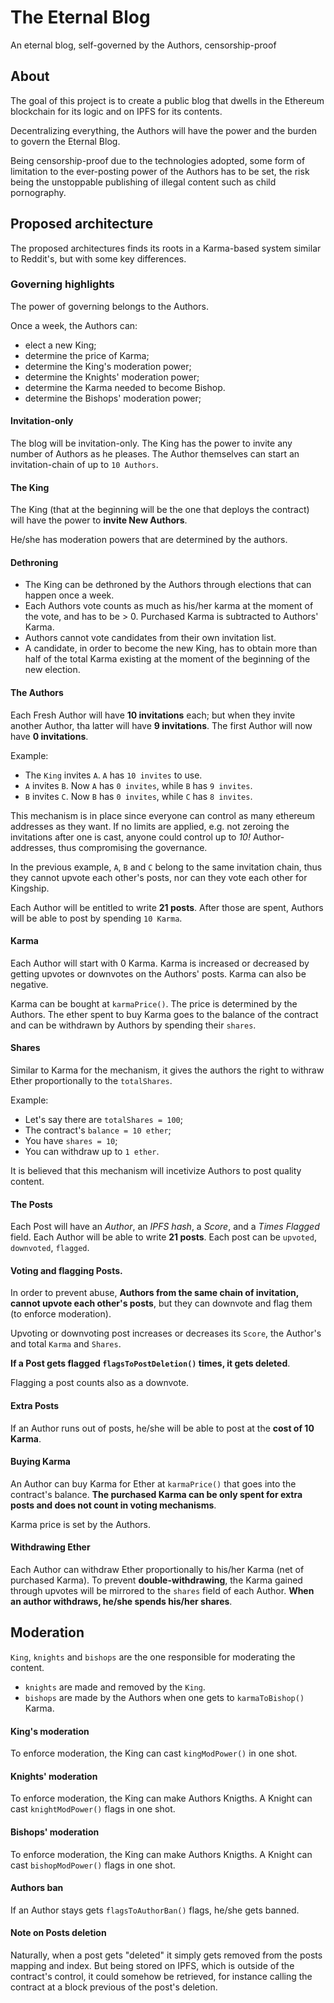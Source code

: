 # The Eternal Blog
An eternal blog, self-governed by the Authors, censorship-proof

## About
The goal of this project is to create a public blog that dwells in the
Ethereum blockchain for its logic and on IPFS for its contents.

Decentralizing everything, the Authors will have the power and the burden
to govern the Eternal Blog.

Being censorship-proof due to the technologies adopted, some form of
limitation to the ever-posting power of the Authors has to be set, the risk
being the unstoppable publishing of illegal content such as child pornography.

## Proposed architecture

The proposed architectures finds its roots in a Karma-based system similar to Reddit's,
but with some key differences.

### Governing highlights

The power of governing belongs to the Authors.

Once a week, the Authors can:

- elect a new King;
- determine the price of Karma;
- determine the King's moderation power;
- determine the Knights' moderation power;
- determine the Karma needed to become Bishop.
- determine the Bishops' moderation power;

#### Invitation-only
The blog will be invitation-only. The King has the power to invite any number of
Authors as he pleases. The Author themselves can start an invitation-chain of up
to `10 Authors`.

#### The King
The King (that at the beginning will be the one that deploys the contract) will
have the power to **invite New Authors**.

He/she has moderation powers that are determined by the authors.

#### Dethroning
- The King can be dethroned by the Authors through elections that can happen
once a week.
- Each Authors vote counts as much as his/her karma at the moment of the vote,
and has to be > 0. Purchased Karma is subtracted to Authors' Karma.
- Authors cannot vote candidates from their own invitation list.
- A candidate, in order to become the new King, has to obtain more than half of
the total Karma existing at the moment of the beginning of the new election.

#### The Authors
Each Fresh Author will have **10 invitations** each; but when they invite another Author,
tha latter will have **9 invitations**. The first Author will now have **0 invitations**.

Example:
- The `King` invites `A`. `A` has `10 invites` to use.
- `A` invites `B`. Now `A` has `0 invites`, while `B` has `9 invites`.
- `B` invites `C`. Now `B` has `0 invites`, while `C` has `8 invites`.

This mechanism is in place since everyone can control as many ethereum addresses as
they want. If no limits are applied, e.g. not zeroing the invitations after one is cast,
anyone could control up to _10!_ Author-addresses, thus compromising the governance.

In the previous example, `A`, `B` and `C` belong to the same invitation
chain, thus they cannot upvote each other's posts, nor can they vote
each other for Kingship.

Each Author will be entitled to write **21 posts**. After those are spent, Authors will
be able to post by spending `10 Karma`.

#### Karma
Each Author will start with 0 Karma. Karma is increased or decreased by getting upvotes
or downvotes on the Authors' posts. Karma can also be negative.

Karma can be bought at `karmaPrice()`. The price is determined by the Authors.
The ether spent to buy Karma goes to the balance of the contract and can be withdrawn
by Authors by spending their `shares`.

#### Shares
Similar to Karma for the mechanism, it gives the authors the right to withraw Ether
proportionally to the `totalShares`.

Example:
- Let's say there are `totalShares = 100`;
- The contract's `balance = 10 ether`;
- You have `shares = 10`;
- You can withdraw up to `1 ether`.

It is believed that this mechanism will incetivize Authors to post quality
content.

#### The Posts
Each Post will have an *Author*, an *IPFS hash*, a *Score*, and a *Times Flagged* field.
Each Author will be able to write **21 posts**. Each post can be `upvoted`, `downvoted`, `flagged`.

#### Voting and flagging Posts.
In order to prevent abuse, **Authors from the same chain of invitation, cannot upvote
each other's posts**, but they can downvote and flag them (to enforce moderation).

Upvoting or downvoting post increases or decreases its `Score`, the Author's and
total `Karma` and `Shares`.

**If a Post gets flagged `flagsToPostDeletion()` times, it gets deleted**.

Flagging a post counts also as a downvote.

#### Extra Posts
If an Author runs out of posts, he/she will be able to post at the **cost of 10 Karma**.

#### Buying Karma
An Author can buy Karma for Ether at `karmaPrice()` that goes into the contract's balance.
**The purchased Karma can be only spent for extra posts and does not count
in voting mechanisms**.

Karma price is set by the Authors.

#### Withdrawing Ether
Each Author can withdraw Ether proportionally to his/her Karma (net of purchased Karma). To prevent **double-withdrawing**, the Karma gained through upvotes will be mirrored to the `shares` field of each Author. **When an author withdraws, he/she spends his/her shares**.

## Moderation

`King`, `knights` and `bishops` are the one responsible for moderating the content.

- `knights` are made and removed by the `King`.
- `bishops` are made by the Authors when one gets to `karmaToBishop()` Karma.

#### King's moderation
To enforce moderation, the King can cast `kingModPower()` in one shot.

#### Knights' moderation
To enforce moderation, the King can make Authors Knigths. A Knight can
cast `knightModPower()` flags in one shot.

#### Bishops' moderation
To enforce moderation, the King can make Authors Knigths. A Knight can
cast `bishopModPower()` flags in one shot.

#### Authors ban
If an Author stays gets `flagsToAuthorBan()` flags, he/she gets banned.

#### Note on Posts deletion
Naturally, when a post gets "deleted" it simply gets removed from the
posts mapping and index. But being stored on IPFS, which is outside
of the contract's control, it could somehow be retrieved, for instance
calling the contract at a block previous of the post's deletion.
